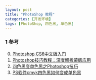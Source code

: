 ```yaml
---
layout: post
title: "PhotoShop 教程"
categories: [开发环境]
tags: [PhotoShop, 四色黑, 单色黑]
---
```



### 1 参考
0. [Photoshop CS6中文版入门][0]
1. [Photoshop技巧教程：深度解析蒙版应用][1]
2. [四色黑变单色黑之Photoshop技巧][2]
3. [PS软件cmyk四色黑如何变成单色黑][3]

[0]: http://www.souxue8.com/Article/psjiaocheng/psjichu/201208/13110.html "Photoshop CS6中文版入门"
[1]: http://www.missyuan.com/thread-574604-1-1.html "Photoshop技巧教程：深度解析蒙版应用"
[2]: http://www.epinv.com/post/3221_2.html "四色黑变单色黑之Photoshop技巧"
[3]: http://jingyan.baidu.com/article/0f5fb099c5547a6d8334ea9b.html "PS软件cmyk四色黑如何变成单色黑"